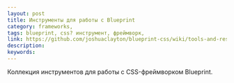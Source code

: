 ```yaml
---
layout: post
title: Инструменты для работы с Blueprint
category: frameworks, 
tags: blueprint, css? инструмент, фреймворк, 
link: https://github.com/joshuaclayton/blueprint-css/wiki/tools-and-resources
description: 
keywords: 
---
```


<p>Коллекция инструментов для работы с CSS-фреймворком Blueprint.</p>
